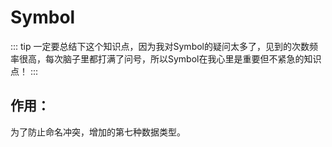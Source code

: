 # Symbol
::: tip
一定要总结下这个知识点，因为我对Symbol的疑问太多了，见到的次数频率很高，每次脑子里都打满了问号，所以Symbol在我心里是重要但不紧急的知识点！
:::
## 作用：
为了防止命名冲突，增加的第七种数据类型。
